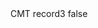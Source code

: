 <?xml version="1.0" encoding="UTF-8"?>
<CustomMetadata xmlns="http://soap.sforce.com/2006/04/metadata">
    <label>CMT record3</label>
    <protected>false</protected>
</CustomMetadata>
